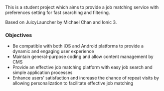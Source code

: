 
This is a student project which aims to provide a job matching service with preferences setting for fast searching and filtering. 

Based on JuicyLauncher by Michael Chan and Ionic 3.

### Objectives

- Be compatible with both iOS and Android platforms to provide a dynamic and engaging user experience
- Maintain general-purpose coding and allow content management by CMS
- Provide an effective job matching platform with easy job search and simple application processes
- Enhance users’ satisfaction and increase the chance of repeat visits by allowing personalization to facilitate effective job matching
